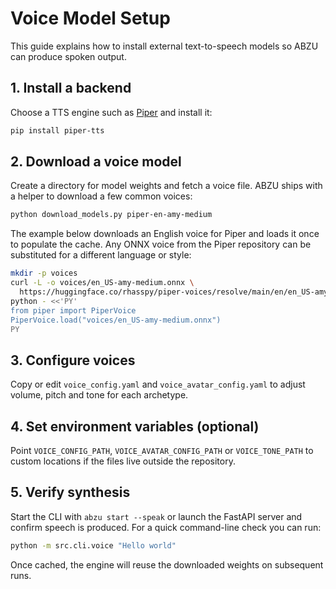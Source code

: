 # Voice Model Setup

This guide explains how to install external text-to-speech models so ABZU can
produce spoken output.

## 1. Install a backend

Choose a TTS engine such as [Piper](https://github.com/rhasspy/piper) and
install it:

```bash
pip install piper-tts
```

## 2. Download a voice model

Create a directory for model weights and fetch a voice file. ABZU ships with a
helper to download a few common voices:

```bash
python download_models.py piper-en-amy-medium
```

The example below downloads an English voice for Piper and loads it once to
populate the cache. Any ONNX voice from the Piper repository can be substituted
for a different language or style:

```bash
mkdir -p voices
curl -L -o voices/en_US-amy-medium.onnx \
  https://huggingface.co/rhasspy/piper-voices/resolve/main/en/en_US-amy-medium.onnx
python - <<'PY'
from piper import PiperVoice
PiperVoice.load("voices/en_US-amy-medium.onnx")
PY
```

## 3. Configure voices

Copy or edit `voice_config.yaml` and `voice_avatar_config.yaml` to adjust
volume, pitch and tone for each archetype.

## 4. Set environment variables (optional)

Point `VOICE_CONFIG_PATH`, `VOICE_AVATAR_CONFIG_PATH` or `VOICE_TONE_PATH` to
custom locations if the files live outside the repository.

## 5. Verify synthesis

Start the CLI with `abzu start --speak` or launch the FastAPI server and
confirm speech is produced. For a quick command-line check you can run:

```bash
python -m src.cli.voice "Hello world"
```

Once cached, the engine will reuse the downloaded weights on subsequent runs.

